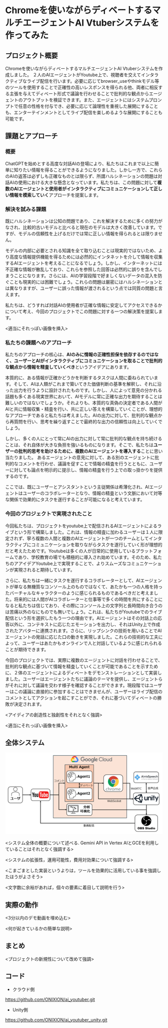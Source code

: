 # Chromeを使いながらディベートするマルチエージェントAI Vtuberシステムを作ってみた
## プロジェクト概要
Chromeを使いながらディベートするマルチエージェントAI Vtuberシステムを作成しました。
２人のAIエージェントがYoutube上で、視聴者を交えてインタラクティブなライブ配信を行います。必要に応じてbrowser_useやthinkモデル等のツールを使用することで正確性の高いレスポンスを得られる他、両者に相反する主張を与えてディベート形式で議論を行わせることで批判的な観点からエージェントのアウトプットを検証できます。また、エージェントにはシステムプロンプトで任意の性格を付与でき、必要に応じて論理性を重視した展開にすることも、エンターテインメントとしてライブ配信を楽しめるような展開にすることも可能です。
## 課題とアプローチ
### 概要
ChatGPTを始めとする高度な対話AIの登場により、私たちはこれまで以上に簡単に知りたい情報を得ることができるようになりました。しかし一方で、これらのAIの返答は必ずしも正確なものとは限らず、所謂ハルシネーションの問題は対話AIの使用における大きな懸念となっています。私たちは、この問題に対して<b>複数のAIエージェントと使用者がインタラクティブにコミュニケーションして正しい情報を模索していく</b>アプローチを提案します。

### 解決を試みる課題
既にハルシネーションは公知の問題であり、これを解決するために多くの努力がなされ、比較的古いモデルと比べると現在のモデルは大きく改善しています。ですが、モデルの信頼性を上げるだけでは常に正しい情報を得られるとは限りません。
<p>
モデルの内部に必要とされる知識を全て取り込むことは現実的ではないため、より高度な情報提供機能を得るためには必然的にインタネットを介して情報を収集するAIエージェントを考えることになるでしょう。しかし、インターネットには不正確な情報が散乱しており、これらを参照した回答は必然的に誤りを含んでしまうことになります。さらには、AIの学習段階で好ましくないデータの混入を防ぐことも現実的には困難でしょう。これらの問題は厳密にはハルシネーションとは異なりますが、ユーザーに誤った情報が渡されるという点では同質の問題と言えます。
<p>
私たちは、どうすれば対話AIの使用者が正確な情報に安定してアクセスできるかについて考え、今回のプロジェクトでこの問題に対する一つの解決策を提案します。

<適当にそれっぽい画像を挿入>
### 私たちの課題へのアプローチ
私たちのアプローチの核心は、<b>AIのみに情報の正確性担保を依存するのではなく、ユーザーとAIがインタラクティブにコミュニケーションを取ることで批判的な観点から情報を精査していくべき</b>というアイデアにあります。
<p>
本質的に、ある情報が正確かどうかを判断するタスクは人間に委ねられています。そして、AIは人類がこれまで築いてきた価値判断の基準を解釈し、それに沿った出力を行うように設計されたものです。しかし、人によって意見の分かれる話題も多くある現実世界において、AIモデルに常に正確な出力を期待することは難しいのではないでしょうか。それよりも、本質的な真偽の決定者である人間がAIと共に情報収集・精査を行い、共に正しい答えを構築していくことが、理想的なアプローチであると私たちは考えました。AIの出力に対して、批判的な観点から再質問を行い、思考を繰り返すことで最終的な出力の信頼性は向上していくでしょう。
<p>
しかし、多くの人にとって常にAIの出力に対して常に批判的な観点を持ち続けることは、それ自体が大きな負担を強いるものになります。そこで、私たちは<b>ユーザーの批判的思考を助けるために、複数のAIエージェントを導入する</b>ことに思い当たりました。
あるエージェントの意見に対して、ある別のエージェントに批判的なコメントを行わせ、議論を促すことで情報の精査を行うとともに、ユーザーに対しても論点を明示的に提示し、情報の精査を行う上での取っ掛かりを提供するのです。
<p>
ここでは、既にユーザーとアシスタントという主従関係は希薄化され、AIエージェントはユーザーのコラボレーターとなり、情報の精査という文脈において対等な関係で効果的にタスクを遂行することが可能になると考えています。

### 今回のプロジェクトで実現されたこと
今回私たちは、プロジェクトをyoutube上で配信されるAIエージェントによるライブという形で構築しました。これは、情報の精査に加わるユーザーは１人に限定されず、寧ろ複数の人間と複数のAIエージェントが一つのチームとしてインタラクティブにコミュニケーションを取りながらタスクを遂行していく形が理想的だと考えたためです。Youtubeは多くの人が日常的に使用しているプラットフォームであり、学校教育の場でも積極的に導入され始めています。そのため、私たちのアアイデアYoutube上で実現することで、よりスムーズなコミュニケーションが実現されると期待しています。
<p>
さらに、私たちは一緒にタスクを遂行するコラボレーターとして、AIエージェントが単なる無機質なコンソール上のものではなくて、あたかも一つの人格を持ったバーチャルなキャラクターのように感じられるものであるべきだと考えました。将来的には人間がAIコラボレーターと仕事等で多くの時間を共にすることになると私たちは信じており、その際にコンソール上の文字列と長時間向き合うのは苦痛以外のなにものでも無いでしょう。これは、私たちがYoutubeでのライブ配信という形を選択したもう一つの理由です。AIエージェントはその対話上の応答以外に、コンテキストに応じたエモーションを出力し、それはUnity上で作成されたアバターに連携されます。さらに、リップシンクの技術を用いることでAIエージェントの発話に応じた口の動きを実現しました。これらの技術的な工夫によって、ユーザーはあたかもオンラインで人と対話しているように感じれられることが期待できます。
<p>
今回のプロジェクトでは、実際に複数のエージェントに対話を行わせることで、批判的な観点に基づいて情報を精査していくことが可能であることを示すために、２体のエージェントによるディベートをデモンストレーションとして実装しました。ユーザーはエージェントたちに議論のテーマを提供し、エージェントらがそれに対して議論を交わす様子を確認することができます。現段階ではユーザーはこの議論に直接的に参加することはできませんが、ユーザーはライブ配信のコメントとしてアクションを起こすことができ、それに基づいてディベートの勝敗が決定されます。


<アイディアの創造性と独創性をそれとなく強調>

<適当にそれっぽい画像を挿入>
## 全体システム
![architecture](images/architecture.png)

<システム全体の概要について述べる. Gemini API in Vertex AIとGCEを利用していることはそれとなく強調する>

<システムの拡張性，運用可能性，費用対効果について強調する>

<こまごまとした実装というよりは，ツールを効果的に活用している事を強調したほうがよさそう>

<文字数に余裕があれば，個々の要素に着目して説明を行う>

## 実際の動作
<3分以内のデモ動画を埋め込む>

<何が起きているかの簡単な説明>

## まとめ
<プロジェクトの新規性について改めて強調>

## コード
- クラウド側

https://github.com/ONIXION/ai_youtuber.git

- Unity側

https://github.com/ONIXION/ai_youtuber_unity.git